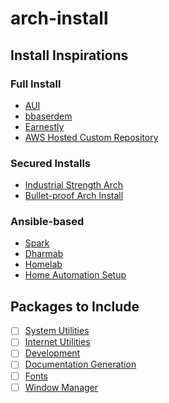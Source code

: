 # arch-install

## Install Inspirations
### Full Install

- [AUI](https://github.com/helmuthdu/aui)
- [bbaserdem](https://github.com/bbaserdem/Arch)
- [Earnestly](https://github.com/Earnestly/pkgbuilds/tree/master/system-config)
- [AWS Hosted Custom Repository](https://disconnected.systems/blog/archlinux-repo-in-aws-bucket/)

### Secured Installs
- [Industrial Strength Arch](https://blog.tjll.net/industrial-strength-arch-linux/)
- [Bullet-proof Arch Install](https://wiki.archlinux.org/index.php/User:Altercation/Bullet_Proof_Arch_Install)

### Ansible-based
- [Spark](https://github.com/pigmonkey/spark)
- [Dharmab](https://github.com/dharmab/ansible-archlinux)
- [Homelab](https://github.com/clintcolding/HomeLab)
- [Home Automation Setup](https://github.com/dcramer/hive)

## Packages to Include

- [ ] [System Utilities](https://github.com/rhinocerose/arch-install/blob/main/documentation/system-utilities.md)
- [ ] [Internet Utilities](https://github.com/rhinocerose/arch-install/blob/main/documentation/internet-utilities.md)
- [ ] [Development](https://github.com/rhinocerose/arch-install/blob/main/documentation/development.md)
- [ ] [Documentation Generation](https://github.com/rhinocerose/arch-install/blob/main/documentation/documentation-generation.md)
- [ ] [Fonts](https://github.com/rhinocerose/arch-install/blob/main/documentation/fonts.md)
- [ ] [Window Manager](https://github.com/rhinocerose/arch-install/blob/main/documentation/window.md)
